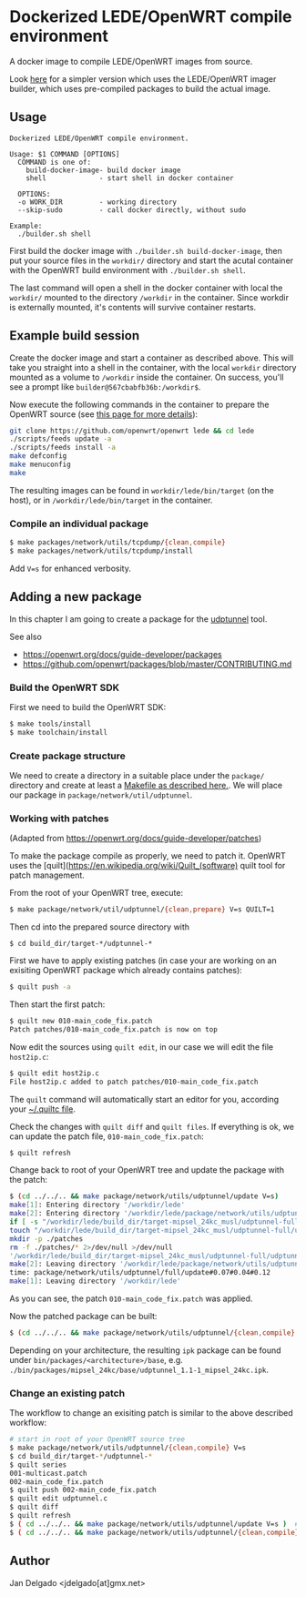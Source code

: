 # Dockerized LEDE/OpenWRT compile environment

A docker image to compile LEDE/OpenWRT images from source.

Look [here](https://github.com/jandelgado/lede-dockerbuilder) for a simpler 
version which uses the LEDE/OpenWRT imager builder, which uses pre-compiled 
packages to build the actual image.

## Usage

```
Dockerized LEDE/OpenWRT compile environment.

Usage: $1 COMMAND [OPTIONS] 
  COMMAND is one of:
    build-docker-image- build docker image
    shell             - start shell in docker container

  OPTIONS:
  -o WORK_DIR         - working directory 
  --skip-sudo         - call docker directly, without sudo

Example:
  ./builder.sh shell
```

First build the docker image with `./builder.sh build-docker-image`, 
then put your source files in the `workdir/` directory and start the acutal
container with the OpenWRT build environment with `./builder.sh shell`.

The last command will open a shell in the docker container with local the 
`workdir/` mounted to the directory `/workdir` in the container. Since 
workdir is externally mounted, it's contents will survive container restarts.

## Example build session

Create the docker image and start a container as described above.  This will
take you straight into a shell in the container, with the local `workdir`
directory mounted as a volume to `/workdir` inside the container. On success,
you'll see a prompt like `builder@567cbabfb36b:/workdir$`.  

Now execute the following commands in the container to prepare the OpenWRT
source (see [this page for more
details](https://lede-project.org/docs/guide-developer/quickstart-build-images)):

```bash
git clone https://github.com/openwrt/openwrt lede && cd lede
./scripts/feeds update -a
./scripts/feeds install -a
make defconfig
make menuconfig
make
```

The resulting images can be found in `workdir/lede/bin/target` (on the host),
or in `/workdir/lede/bin/target` in the container.

### Compile an individual package

```bash
$ make packages/network/utils/tcpdump/{clean,compile}
$ make packages/network/utils/tcpdump/install
```

Add `V=s` for enhanced verbosity.

## Adding a new package

In this chapter I am going to create a package for the 
[udptunnel](http://www.cs.columbia.edu/~lennox/udptunnel/) tool.

See also

* https://openwrt.org/docs/guide-developer/packages
* https://github.com/openwrt/packages/blob/master/CONTRIBUTING.md

### Build the OpenWRT SDK

First we need to build the OpenWRT SDK:

```bash
$ make tools/install
$ make toolchain/install
```

### Create package structure

We need to create a directory in a suitable place under the `package/` directory 
and create at least a [Makefile as described here.](https://openwrt.org/docs/guide-developer/packages). We will place our package in `package/network/util/udptunnel`.

### Working with patches

(Adapted from https://openwrt.org/docs/guide-developer/patches)

To make the package compile as properly, we need to patch it. OpenWRT uses the
[quilt](https://en.wikipedia.org/wiki/Quilt_(software) quilt tool for patch
management.

From the root of your OpenWRT tree, execute:

```bash
$ make package/network/util/udptunnel/{clean,prepare} V=s QUILT=1
```

Then cd into the prepared source directory with 
```
$ cd build_dir/target-*/udptunnel-*
```

First we have to apply existing patches (in case your are working on an
exisiting OpenWRT package which already contains patches):

```bash
$ quilt push -a
```

Then start the first patch:

```bash
$ quilt new 010-main_code_fix.patch
Patch patches/010-main_code_fix.patch is now on top
```

Now edit the sources using `quilt edit`, in our case we will edit the file
`host2ip.c`:

```bash
$ quilt edit host2ip.c
File host2ip.c added to patch patches/010-main_code_fix.patch
```

The `quilt` command will automatically start an editor for you, according your
[~/.quiltc file](https://openwrt.org/docs/guide-developer/build-system/use-patches-with-buildsystem#prepare_quilt_configuration).

Check the changes with `quilt diff` and `quilt files`. If everything is ok,
we can update the patch file, `010-main_code_fix.patch`:

```bash
$ quilt refresh
```

Change back to root of your OpenWRT tree and update the package with the 
patch:

```bash
$ (cd ../../.. && make package/network/utils/udptunnel/update V=s)
make[1]: Entering directory '/workdir/lede'
make[2]: Entering directory '/workdir/lede/package/network/utils/udptunnel'
if [ -s "/workdir/lede/build_dir/target-mipsel_24kc_musl/udptunnel-full/udptunnel-1.1/patches/series" ]; then (cd "/workdir/lede/build_dir/target-mipsel_24kc_musl/udptunnel-full/udptunnel-1.1"; if quilt --quiltrc=- next >/dev/null 2>&1; then quilt --quiltrc=- push -a; else quilt --quiltrc=- top >/dev/null 2>&1; fi ); fi
touch "/workdir/lede/build_dir/target-mipsel_24kc_musl/udptunnel-full/udptunnel-1.1/.quilt_checked"
mkdir -p ./patches
rm -f ./patches/* 2>/dev/null >/dev/null
'/workdir/lede/build_dir/target-mipsel_24kc_musl/udptunnel-full/udptunnel-1.1/patches/010-main_code_fix.patch' -> './patches/010-main_code_fix.patch'
make[2]: Leaving directory '/workdir/lede/package/network/utils/udptunnel'
time: package/network/utils/udptunnel/full/update#0.07#0.04#0.12
make[1]: Leaving directory '/workdir/lede'
```

As you can see, the patch `010-main_code_fix.patch` was applied.

Now the patched package can be built:

```bash
$ (cd ../../.. && make package/network/utils/udptunnel/{clean,compile} V=s)
```

Depending on your architecture, the resulting `ipk` package can be found under
`bin/packages/<architecture>/base`, e.g.
`./bin/packages/mipsel_24kc/base/udptunnel_1.1-1_mipsel_24kc.ipk`.


### Change an existing patch

The workflow to change an exisiting patch is similar to the above described
workflow:

```bash
# start in root of your OpenWRT source tree
$ make package/network/utils/udptunnel/{clean,compile} V=s
$ cd build_dir/target-*/udptunnel-*
$ quilt series
001-multicast.patch
002-main_code_fix.patch
$ quilt push 002-main_code_fix.patch
$ quilt edit udptunnel.c
$ quilt diff
$ quilt refresh
$ ( cd ../../.. && make package/network/utils/udptunnel/update V=s )  # apply patches
$ ( cd ../../.. && make package/network/utils/udptunnel/{clean,compile} V=s )  
```

## Author

Jan Delgado <jdelgado[at]gmx.net>

